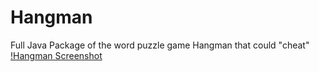 # Hangman
Full Java Package of the word puzzle game Hangman that could "cheat"
[!Hangman Screenshot](Hangman.png)
